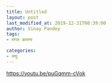 ```yaml
---
title: Untitled
layout: post
last_modified_at: 2019-12-31T08:39:00
author: Vinay Pandey
tags:
- मंगल कामना

categories:
- लघु
---
```

https://youtu.be/puGqmm-cVok



